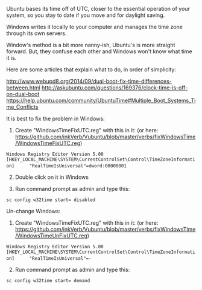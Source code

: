 Ubuntu bases its time off of UTC, closer to the essential operation of your system, so you stay to date if you move and for daylight saving.

Windows writes it locally to your computer and manages the time zone through its own servers.

Window's method is a bit more nanny-ish, Ubuntu's is more straight forward. But, they confuse each other and Windows won't know what time it is.

Here are some articles that explain what to do, in order of simplicity:

http://www.webupd8.org/2014/09/dual-boot-fix-time-differences-between.html
http://askubuntu.com/questions/169376/clock-time-is-off-on-dual-boot
https://help.ubuntu.com/community/UbuntuTime#Multiple_Boot_Systems_Time_Conflicts

It is best to fix the problem in Windows:

1. Create "WindowsTimeFixUTC.reg" with this in it:
(or here: https://github.com/inkVerb/Vubuntu/blob/master/verbs/fixWindowsTime/WindowsTimeFixUTC.reg)

`Windows Registry Editor Version 5.00`
`[HKEY_LOCAL_MACHINE\SYSTEM\CurrentControlSet\Control\TimeZoneInformation]`
`     "RealTimeIsUniversal"=dword:00000001`
     
2. Double click on it in Windows

3. Run command prompt as admin and type this:

`sc config w32time start= disabled`

Un-change Windows:

1. Create "WindowsTimeFixUTC.reg" with this in it:
(or here: https://github.com/inkVerb/Vubuntu/blob/master/verbs/fixWindowsTime/WindowsTimeUnFixUTC.reg)

`Windows Registry Editor Version 5.00`
`[HKEY_LOCAL_MACHINE\SYSTEM\CurrentControlSet\Control\TimeZoneInformation]`
`     "RealTimeIsUniversal"=-`

2. Run command prompt as admin and type this:

`sc config w32time start= demand`
